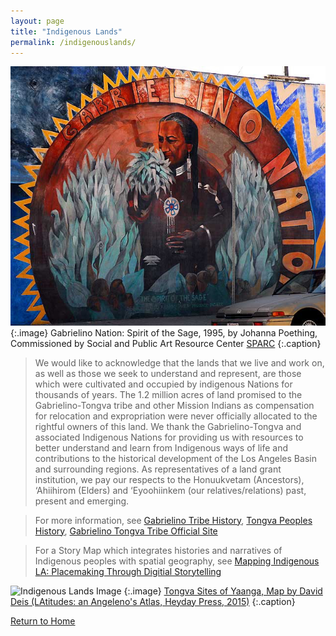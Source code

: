 ```yaml
---
layout: page
title: "Indigenous Lands"
permalink: /indigenouslands/
---
```


![Indigenous Lands Image](assets/images/IndigenousLands_2.jpg)
{:.image}
Gabrielino Nation: Spirit of the Sage, 1995, by Johanna Poething, Commissioned by Social and Public Art Resource Center [SPARC](http://www.justabovesunset.com/200910/html/everyone_welcome.html)
{:.caption}

> We would like to acknowledge that the lands that we live and work on, as well as those we seek to understand and represent, are those which were cultivated and occupied by indigenous Nations for thousands of years. The 1.2 million acres of land promised to the Gabrielino-Tongva tribe and other Mission Indians as compensation for relocation and expropriation were never officially allocated to the rightful owners of this land. We thank the Gabrielino-Tongva and associated Indigenous Nations for providing us with resources to better understand and learn from Indigenous ways of life and contributions to the historical development of the Los Angeles Basin and surrounding regions. As representatives of a land grant institution, we pay our respects to the Honuukvetam (Ancestors), ‘Ahiihirom (Elders) and ‘Eyoohiinkem (our relatives/relations) past, present and emerging.

> For more information, see [Gabrielino Tribe History](https://gabrielinotribe.org/history/), [Tongva Peoples History](https://www.tongvapeople.org/), [Gabrielino Tongva Tribe Official Site](http://gabrielino-tongva.com/)

> For a Story Map which integrates histories and narratives of Indigenous peoples with spatial geography, see [Mapping Indigenous LA: Placemaking Through Digitial Storytelling](https://www.arcgis.com/apps/MapJournal/index.html?appid=a9e370db955a45ba99c52fb31f31f1fc#)

![Indigenous Lands Image](assets/images/yaanga-map.png)
{:.image}
[Tongva Sites of Yaanga, Map by David Deis (LAtitudes: an Angeleno's Atlas, Heyday Press, 2015)](https://decolonialatlas.wordpress.com/2017/07/26/tongva-sites-of-los-angeles/)
{:.caption}

[Return to Home](https://uclachicanxstudies.github.io/BarrioSuburbanisms/)
